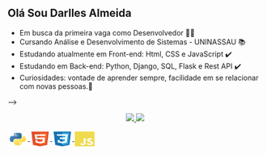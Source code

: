    ## Olá Sou Darlles Almeida 

-  Em busca da primeira vaga como Desenvolvedor 🧑‍💻
-  Cursando Análise e Desenvolvimento de Sistemas - UNINASSAU 📚
-  Estudando atualmente em Front-end: Html, CSS e JavaScript ✔️
-  Estudando em Back-end: Python, Django, SQL, Flask e Rest API ✔️
-  Curiosidades: vontade de aprender sempre, facilidade em se relacionar com novas pessoas.🤝

-->
<div align="center">
  <a href="https://github.com/DarllesAlmeida37">
  <img height="170em" src="https://github-readme-stats.vercel.app/api?username=DarllesAlmeida37&show_icons=true&theme=dracula&include_all_commits=true&count_private=true"/>
  <img height="170em" src="https://github-readme-stats.vercel.app/api/top-langs/?username=DarllesAlmeida37&layout=compact&langs_count=7&theme=dracula"/>
</div>


<div style="display: inline_block"><br>
   <img align="center" alt="Rafa-Python" height="30" width="40" src="https://raw.githubusercontent.com/devicons/devicon/master/icons/python/python-original.svg">
   <img align="center" alt="Rafa-HTML" height="30" width="40" src="https://raw.githubusercontent.com/devicons/devicon/master/icons/html5/html5-original.svg">
  <img align="center" alt="Rafa-CSS" height="30" width="40" src="https://raw.githubusercontent.com/devicons/devicon/master/icons/css3/css3-original.svg">
  <img align="center" alt="Rafa-Js" height="30" width="40" src="https://raw.githubusercontent.com/devicons/devicon/master/icons/javascript/javascript-plain.svg">
  
 </div>
 <div>
    <a href="https://www.instagram.com/darlles.eduarda/">
 </div>
  
##
